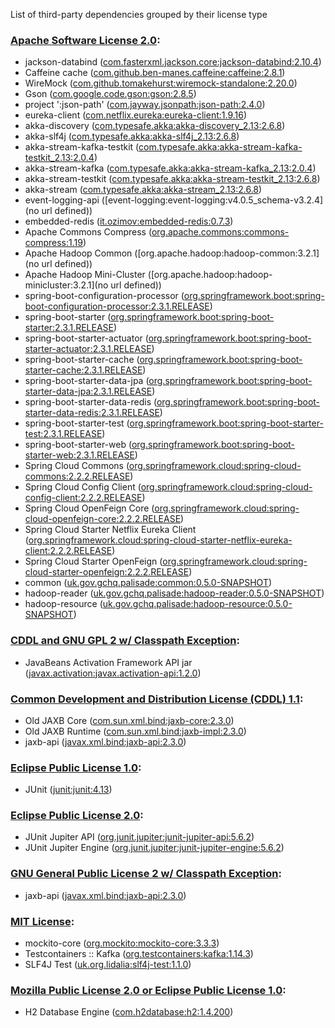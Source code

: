 List of third-party dependencies grouped by their license type

### [Apache Software License 2.0](./licenses/apache_software_license_2.0.txt):
* jackson-databind ([com.fasterxml.jackson.core:jackson-databind:2.10.4](http://github.com/FasterXML/jackson))
* Caffeine cache ([com.github.ben-manes.caffeine:caffeine:2.8.1](https://github.com/ben-manes/caffeine))
* WireMock ([com.github.tomakehurst:wiremock-standalone:2.20.0](http://wiremock.org))
* Gson ([com.google.code.gson:gson:2.8.5](https://github.com/google/gson/gson))
* project ':json-path' ([com.jayway.jsonpath:json-path:2.4.0](https://github.com/jayway/JsonPath))
* eureka-client ([com.netflix.eureka:eureka-client:1.9.16](https://github.com/Netflix/eureka))
* akka-discovery ([com.typesafe.akka:akka-discovery_2.13:2.6.8](https://akka.io/))
* akka-slf4j ([com.typesafe.akka:akka-slf4j_2.13:2.6.8](https://akka.io/))
* akka-stream-kafka-testkit ([com.typesafe.akka:akka-stream-kafka-testkit_2.13:2.0.4](https://doc.akka.io/docs/alpakka-kafka/current))
* akka-stream-kafka ([com.typesafe.akka:akka-stream-kafka_2.13:2.0.4](https://doc.akka.io/docs/alpakka-kafka/current))
* akka-stream-testkit ([com.typesafe.akka:akka-stream-testkit_2.13:2.6.8](https://akka.io/))
* akka-stream ([com.typesafe.akka:akka-stream_2.13:2.6.8](https://akka.io/))
* event-logging-api ([event-logging:event-logging:v4.0.5_schema-v3.2.4](no url defined))
* embedded-redis ([it.ozimov:embedded-redis:0.7.3](https://github.com/ozimov/embedded-redis))
* Apache Commons Compress ([org.apache.commons:commons-compress:1.19](https://commons.apache.org/proper/commons-compress/))
* Apache Hadoop Common ([org.apache.hadoop:hadoop-common:3.2.1](no url defined))
* Apache Hadoop Mini-Cluster ([org.apache.hadoop:hadoop-minicluster:3.2.1](no url defined))
* spring-boot-configuration-processor ([org.springframework.boot:spring-boot-configuration-processor:2.3.1.RELEASE](https://spring.io/projects/spring-boot))
* spring-boot-starter ([org.springframework.boot:spring-boot-starter:2.3.1.RELEASE](https://spring.io/projects/spring-boot))
* spring-boot-starter-actuator ([org.springframework.boot:spring-boot-starter-actuator:2.3.1.RELEASE](https://spring.io/projects/spring-boot))
* spring-boot-starter-cache ([org.springframework.boot:spring-boot-starter-cache:2.3.1.RELEASE](https://spring.io/projects/spring-boot))
* spring-boot-starter-data-jpa ([org.springframework.boot:spring-boot-starter-data-jpa:2.3.1.RELEASE](https://spring.io/projects/spring-boot))
* spring-boot-starter-data-redis ([org.springframework.boot:spring-boot-starter-data-redis:2.3.1.RELEASE](https://spring.io/projects/spring-boot))
* spring-boot-starter-test ([org.springframework.boot:spring-boot-starter-test:2.3.1.RELEASE](https://spring.io/projects/spring-boot))
* spring-boot-starter-web ([org.springframework.boot:spring-boot-starter-web:2.3.1.RELEASE](https://spring.io/projects/spring-boot))
* Spring Cloud Commons ([org.springframework.cloud:spring-cloud-commons:2.2.2.RELEASE](https://projects.spring.io/spring-cloud/spring-cloud-commons/))
* Spring Cloud Config Client ([org.springframework.cloud:spring-cloud-config-client:2.2.2.RELEASE](https://spring.io))
* Spring Cloud OpenFeign Core ([org.springframework.cloud:spring-cloud-openfeign-core:2.2.2.RELEASE](https://spring.io/spring-cloud/spring-cloud-openfeign/spring-cloud-openfeign-core))
* Spring Cloud Starter Netflix Eureka Client ([org.springframework.cloud:spring-cloud-starter-netflix-eureka-client:2.2.2.RELEASE](https://projects.spring.io/spring-cloud))
* Spring Cloud Starter OpenFeign ([org.springframework.cloud:spring-cloud-starter-openfeign:2.2.2.RELEASE](https://projects.spring.io/spring-cloud))
* common ([uk.gov.gchq.palisade:common:0.5.0-SNAPSHOT](https://github.com/gchq/Palisade-common))
* hadoop-reader ([uk.gov.gchq.palisade:hadoop-reader:0.5.0-SNAPSHOT](https://github.com/gchq/Palisade-readers/tree/develop/hadoop-reader))
* hadoop-resource ([uk.gov.gchq.palisade:hadoop-resource:0.5.0-SNAPSHOT](https://github.com/gchq/Palisade-readers/tree/develop/hadoop-resource))

### [CDDL and GNU GPL 2 w/ Classpath Exception](./licenses/cddl_gplv2_ce.html):
* JavaBeans Activation Framework API jar ([javax.activation:javax.activation-api:1.2.0](http://java.net/all/javax.activation-api/))

### [Common Development and Distribution License (CDDL) 1.1](./licenses/cddl_gpl_1.1.txt):
* Old JAXB Core ([com.sun.xml.bind:jaxb-core:2.3.0](http://jaxb.java.net/jaxb-bundles/jaxb-core))
* Old JAXB Runtime ([com.sun.xml.bind:jaxb-impl:2.3.0](http://jaxb.java.net/jaxb-bundles/jaxb-impl))
* jaxb-api ([javax.xml.bind:jaxb-api:2.3.0](https://github.com/javaee/jaxb-spec/jaxb-api))

### [Eclipse Public License 1.0](./licenses/eclipse_public_license_1.0.html):
* JUnit ([junit:junit:4.13](http://junit.org))

### [Eclipse Public License 2.0](./licenses/eclipse_public_license_2.0.html):
* JUnit Jupiter API ([org.junit.jupiter:junit-jupiter-api:5.6.2](https://junit.org/junit5/))
* JUnit Jupiter Engine ([org.junit.jupiter:junit-jupiter-engine:5.6.2](https://junit.org/junit5/))

### [GNU General Public License 2 w/ Classpath Exception](./licenses/missing):
* jaxb-api ([javax.xml.bind:jaxb-api:2.3.0](https://github.com/javaee/jaxb-spec/jaxb-api))

### [MIT License](./licenses/mit_license.txt):
* mockito-core ([org.mockito:mockito-core:3.3.3](https://github.com/mockito/mockito))
* Testcontainers :: Kafka ([org.testcontainers:kafka:1.14.3](https://testcontainers.org))
* SLF4J Test ([uk.org.lidalia:slf4j-test:1.1.0](http://projects.lidalia.org.uk/slf4j-test))

### [Mozilla Public License 2.0 or Eclipse Public License 1.0](./licenses/mpl_2.0_or_epl_1.0.html):
* H2 Database Engine ([com.h2database:h2:1.4.200](https://h2database.com))
